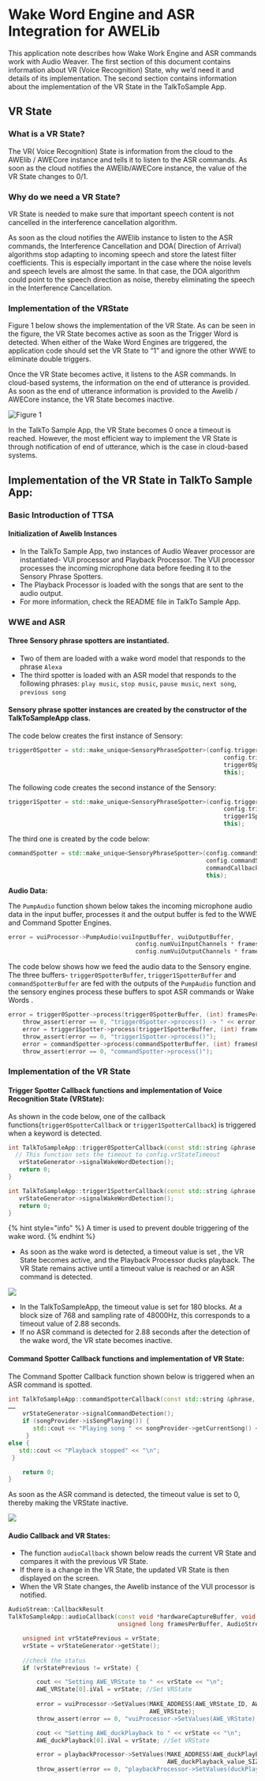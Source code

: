 # Wake Word Engine and ASR Integration for AWELib

This application note describes how Wake Work Engine and ASR commands work with Audio Weaver. The first section of this document contains information about VR \(Voice Recognition\) State, why we’d need it and details of its implementation. The second section contains information about the implementation of the VR State in the TalkToSample App.

## **VR State**

### **What is a VR State?**

The VR\( Voice Recognition\) State is information from the cloud to the AWElib / AWECore instance and tells it to listen to the ASR commands. As soon as the cloud notifies the AWElib/AWECore instance, the value of the VR State changes to 0/1.

### **Why do we need a VR State**?

VR State is needed to make sure that important speech content is not cancelled in the interference cancellation algorithm.

As soon as the cloud notifies the AWElib instance to listen to the ASR commands, the Interference Cancellation and DOA\( Direction of Arrival\) algorithms stop adapting to incoming speech and store the latest filter coefficients. This is especially important in the case where the noise levels and speech levels are almost the same. In that case, the DOA algorithm could point to the speech direction as noise, thereby eliminating the speech in the Interference Cancellation.

### **Implementation of the VRState**

Figure 1 below shows the implementation of the VR State. As can be seen in the figure, the VR State becomes active as soon as the Trigger Word is detected. When either of the Wake Word Engines are triggered, the application code should set the VR State to “1” and ignore the other WWE to eliminate double triggers.

Once the VR State becomes active, it listens to the ASR commands. In cloud-based systems, the information on the end of utterance is provided. As soon as the end of utterance information is provided to the Awelib / AWECore instance, the VR State becomes inactive.

![Figure 1](../.gitbook/assets/0%20%289%29.png)

In the TalkTo Sample App, the VR State becomes 0 once a timeout is reached. However, the most efficient way to implement the VR State is through notification of end of utterance, which is the case in cloud-based systems.

## **Implementation of the VR State in TalkTo Sample App:**

### **Basic Introduction of TTSA**

#### **Initialization of Awelib Instances**

* In the TalkTo Sample App, two instances of Audio Weaver processor are instantiated- VUI processor and Playback Processor. The VUI processor processes the incoming microphone data before feeding it to the Sensory Phrase Spotters.
* The Playback Processor is loaded with the songs that are sent to the audio output.
* For more information, check the README file in TalkTo Sample App.

### **WWE and ASR**

#### **Three Sensory phrase spotters are instantiated.**

* Two of them are loaded with a wake word model that responds to the phrase `Alexa`
* The third spotter is loaded with an ASR model that responds to the following phrases: `play music`, `stop music`, `pause music`, `next song`, `previous song`

#### **Sensory phrase spotter instances are created by the constructor of the TalkToSampleApp class.**

The code below creates the first instance of Sensory:

```cpp
trigger0Spotter = std::make_unique<SensoryPhraseSpotter>(config.trigger0SpotterModelFilename,
                                                             config.trigger0SpotterSensitivity,
                                                             trigger0SpotterCallbackFunction,
                                                             this);
```

The following code creates the second instance of the Sensory:

```cpp
trigger1Spotter = std::make_unique<SensoryPhraseSpotter>(config.trigger1SpotterModelFilename,
                                                             config.trigger1SpotterSensitivity,
                                                             trigger1SpotterCallbackFunction,
                                                             this);
```

The third one is created by the code below:

```cpp
commandSpotter = std::make_unique<SensoryPhraseSpotter>(config.commandSpotterModelFilename,
                                                        config.commandSpotterSensitivity,
                                                        commandCallbackFunction,
                                                        this);
```

**Audio Data:**

The `PumpAudio` function shown below takes the incoming microphone audio data in the input buffer, processes it and the output buffer is fed to the WWE and Command Spotter Engines.

```cpp
error = vuiProcessor->PumpAudio(vuiInputBuffer, vuiOutputBuffer,
                                    config.numVuiInputChannels * framesPerBuffer,
                                    config.numVuiOutputChannels * framesPerBuffer);
```

The code below shows how we feed the audio data to the Sensory engine. The three buffers- `trigger0SpotterBuffer`, `trigger1SpotterBuffer` and `commandSpotterBuffer` are fed with the outputs of the `PumpAudio` function and the sensory engines process these buffers to spot ASR commands or Wake Words .

```cpp
error = trigger0Spotter->process(trigger0SpotterBuffer, (int) framesPerBuffer / config.decimationRatio);
    throw_assert(error == 0, "trigger0Spotter->process() -> " << error);
    error = trigger1Spotter->process(trigger1SpotterBuffer, (int) framesPerBuffer / config.decimationRatio);
    throw_assert(error == 0, "trigger1Spotter->process()");
    error = commandSpotter->process(commandSpotterBuffer, (int) framesPerBuffer / config.decimationRatio);
    throw_assert(error == 0, "commandSpotter->process()");
```

### **Implementation of the VR State**

####  **Trigger Spotter Callback functions and implementation of Voice Recognition State \(VRState\):**

As shown in the code below, one of the callback functions\(`trigger0SpotterCallback` or `trigger1SpotterCallback`\) is triggered when a keyword is detected.

```cpp
int TalkToSampleApp::trigger0SpotterCallback(const std::string &phrase, double begin, double end) {
  // This function sets the timeout to config.vrStateTimeout
   vrStateGenerator->signalWakeWordDetection(); 
   return 0;
}

int TalkToSampleApp::trigger1SpotterCallback(const std::string &phrase, double begin, double end){ 
   vrStateGenerator->signalWakeWordDetection();
   return 0;
}
```

{% hint style="info" %}
A timer is used to prevent double triggering of the wake word.
{% endhint %}

* As soon as the wake word is detected, a timeout value is set , the VR State becomes active, and the Playback Processor ducks playback. The VR State remains active until a timeout value is reached or an ASR command is detected.

![](../.gitbook/assets/1%20%289%29.png)

*  In the TalkToSampleApp, the timeout value is set for 180 blocks. At a block size of 768 and sampling rate of 48000Hz, this corresponds to a timeout value of 2.88 seconds.
* If no ASR command is detected for 2.88 seconds after the detection of the wake word, the VR state becomes inactive.

#### **Command Spotter Callback functions and implementation of VR State:**

The Command Spotter Callback function shown below is triggered when an ASR command is spotted.

```cpp
int TalkToSampleApp::commandSpotterCallback(const std::string &phrase, double begin, double end) {
……
    vrStateGenerator->signalCommandDetection();
    if (songProvider->isSongPlaying()) {
       std::cout << "Playing song " << songProvider->getCurrentSong() << "\n";
     }
else {
   std::cout << "Playback stopped" << "\n";
 }

    return 0;
}
```

As soon as the ASR command is detected, the timeout value is set to 0, thereby making the VRState inactive.

![](../.gitbook/assets/2%20%289%29.png)

#### **Audio Callback and VR States:**

* The function `audioCallback` shown below reads the current VR State and compares it with the previous VR State.
* If there is a change in the VR State, the updated VR State is then displayed on the screen.
* When the VR State changes, the Awelib instance of the VUI processor is notified.

```cpp
AudioStream::CallbackResult
TalkToSampleApp::audioCallback(const void *hardwareCaptureBuffer, void *hardwarePlaybackBuffer,
                               unsigned long framesPerBuffer, AudioStream::CallbackFlag statusFlag) {

    unsigned int vrStatePrevious = vrState;
    vrState = vrStateGenerator->getState();
    
    //check the status
    if (vrStatePrevious != vrState) {

        cout << "Setting AWE_VRState to " << vrState << "\n";
        AWE_VRState[0].iVal = vrState; //Set VRState  
        
        error = vuiProcessor->SetValues(MAKE_ADDRESS(AWE_VRState_ID, AWE_VRState_value_OFFSET), AWE_VRState_value_SIZE
                                        AWE_VRState);
        throw_assert(error == 0, "vuiProcessor->SetValues(AWE_VRState) returned " << error);

        cout << "Setting AWE_duckPlayback to " << vrState << "\n";
        AWE_duckPlayback[0].iVal = vrState; //Set VRState

        error = playbackProcessor->SetValues(MAKE_ADDRESS(AWE_duckPlayback_ID, AWE_duckPlayback_value_OFFSET),
                                             AWE_duckPlayback_value_SIZE, AWE_duckPlayback);
        throw_assert(error == 0, "playbackProcessor->SetValues(duckPlayback) returned " << error);
```

